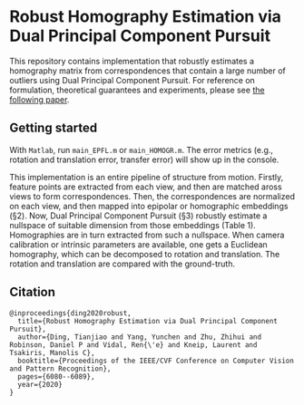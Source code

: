 # Robust Homography Estimation via Dual Principal Component Pursuit

This repository contains implementation that robustly estimates a homography matrix from correspondences that contain a large number of outliers using Dual Principal Component Pursuit. For reference on formulation, theoretical guarantees and experiments, please see [the following paper](https://openaccess.thecvf.com/content_CVPR_2020/papers/Ding_Robust_Homography_Estimation_via_Dual_Principal_Component_Pursuit_CVPR_2020_paper.pdf).


## Getting started
With `Matlab`, run `main_EPFL.m` or `main_HOMOGR.m`. The error metrics (e.g., rotation and translation error, transfer error) will show up in the console.

This implementation is an entire pipeline of structure from motion. Firstly, feature points are extracted from each view, and then are matched aross views to form correspondences. Then, the correspondences are normalized on each view, and then mapped into epipolar or homographic embeddings (§2). Now, Dual Principal Component Pursuit (§3) robustly estimate a nullspace of suitable dimension from those embeddings (Table 1). Homographies are in turn extracted from such a nullspace. When camera calibration or intrinsic parameters are available, one gets a Euclidean homography, which can be decomposed to rotation and translation. The rotation and translation are compared with the ground-truth.

## Citation
```
@inproceedings{ding2020robust,
  title={Robust Homography Estimation via Dual Principal Component Pursuit},
  author={Ding, Tianjiao and Yang, Yunchen and Zhu, Zhihui and Robinson, Daniel P and Vidal, Ren{\'e} and Kneip, Laurent and Tsakiris, Manolis C},
  booktitle={Proceedings of the IEEE/CVF Conference on Computer Vision and Pattern Recognition},
  pages={6080--6089},
  year={2020}
}
```
